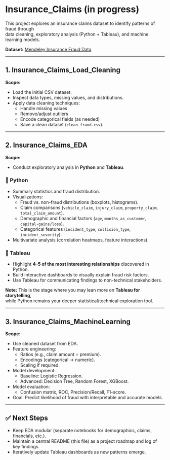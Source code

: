 # Insurance_Claims (in progress)

This project explores an insurance claims dataset to identify patterns of fraud through  
data cleaning, exploratory analysis (Python + Tableau), and machine learning models.  

**Dataset:** [Mendeley Insurance Fraud Data](https://data.mendeley.com/datasets/992mh7dk9y/2)

---

## 1. Insurance_Claims_Load_Cleaning
**Scope:**
- Load the initial CSV dataset.
- Inspect data types, missing values, and distributions.
- Apply data cleaning techniques:
  - Handle missing values
  - Remove/adjust outliers
  - Encode categorical fields (as needed)
  - Save a clean dataset (`clean_fraud.csv`).

---

## 2. Insurance_Claims_EDA
**Scope:**
- Conduct exploratory analysis in **Python** and **Tableau**.

### 🔹 Python
- Summary statistics and fraud distribution.
- Visualizations:
  - Fraud vs. non-fraud distributions (boxplots, histograms).
  - Claim comparisons (`vehicle_claim`, `injury_claim`, `property_claim`, `total_claim_amount`).
  - Demographic and financial factors (`age`, `months_as_customer`, `capital-gains/loss`).
  - Categorical features (`incident_type`, `collision_type`, `incident_severity`).
- Multivariate analysis (correlation heatmaps, feature interactions).

### 🔹 Tableau
- Highlight **4–5 of the most interesting relationships** discovered in Python.
- Build interactive dashboards to visually explain fraud risk factors.
- Use Tableau for communicating findings to non-technical stakeholders.

**Note:** This is the stage where you may lean more on **Tableau for storytelling**,  
while Python remains your deeper statistical/technical exploration tool.  

---

## 3. Insurance_Claims_MachineLearning
**Scope:**
- Use cleaned dataset from EDA.
- Feature engineering:
  - Ratios (e.g., claim amount ÷ premium).
  - Encodings (categorical → numeric).
  - Scaling if required.
- Model development:
  - Baseline: Logistic Regression.
  - Advanced: Decision Tree, Random Forest, XGBoost.
- Model evaluation:
  - Confusion matrix, ROC, Precision/Recall, F1-score.
- Goal: Predict likelihood of fraud with interpretable and accurate models.

---

## ✅ Next Steps
- Keep EDA modular (separate notebooks for demographics, claims, financials, etc.).
- Maintain a central README (this file) as a project roadmap and log of key findings.
- Iteratively update Tableau dashboards as new patterns emerge.
